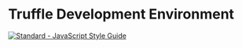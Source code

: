Truffle Development Environment
===============================

[![Standard - JavaScript Style Guide](https://img.shields.io/badge/code%20style-standard-brightgreen.svg)](http://standardjs.com/)
